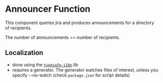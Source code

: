 # Announcer Function

This component queries jira and produces announcements for a directory of recipients.

The number of announcements == number of recipients.


## Localization

- done using the [`typesafe-i18n`][typesafe-i18n] lib
- requires a generator. The generator watches files of interest, unless you specify --no-watch 
  (check `package.json` for script details)
  

[typesafe-i18n]: https://github.com/ivanhofer/typesafe-i18n
